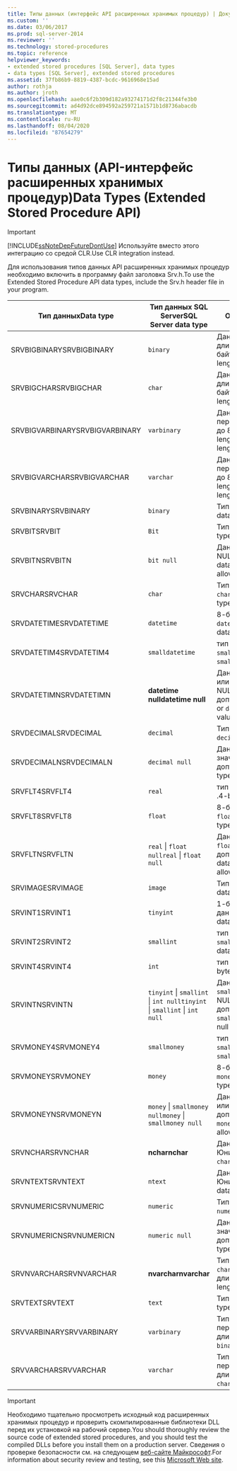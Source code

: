 ```yaml
---
title: Типы данных (интерфейс API расширенных хранимых процедур) | Документы Майкрософт
ms.custom: ''
ms.date: 03/06/2017
ms.prod: sql-server-2014
ms.reviewer: ''
ms.technology: stored-procedures
ms.topic: reference
helpviewer_keywords:
- extended stored procedures [SQL Server], data types
- data types [SQL Server], extended stored procedures
ms.assetid: 37fb86b9-8819-4387-bcdc-9616968e15ad
author: rothja
ms.author: jroth
ms.openlocfilehash: aae0c6f2b309d182a93274171d2f8c21344fe3b0
ms.sourcegitcommit: ad4d92dce894592a259721a1571b1d8736abacdb
ms.translationtype: MT
ms.contentlocale: ru-RU
ms.lasthandoff: 08/04/2020
ms.locfileid: "87654279"
---
```

# <a name="data-types-extended-stored-procedure-api"></a><span data-ttu-id="71f96-102">Типы данных (API-интерфейс расширенных хранимых процедур)</span><span class="sxs-lookup"><span data-stu-id="71f96-102">Data Types (Extended Stored Procedure API)</span></span>
    
> [!IMPORTANT]  
>  [!INCLUDE[ssNoteDepFutureDontUse](../../includes/ssnotedepfuturedontuse-md.md)] <span data-ttu-id="71f96-103">Используйте вместо этого интеграцию со средой CLR.</span><span class="sxs-lookup"><span data-stu-id="71f96-103">Use CLR integration instead.</span></span>  
  
 <span data-ttu-id="71f96-104">Для использования типов данных API расширенных хранимых процедур необходимо включить в программу файл заголовка Srv.h.</span><span class="sxs-lookup"><span data-stu-id="71f96-104">To use the Extended Stored Procedure API data types, include the Srv.h header file in your program.</span></span>  
  
|<span data-ttu-id="71f96-105">Тип данных</span><span class="sxs-lookup"><span data-stu-id="71f96-105">Data type</span></span>|<span data-ttu-id="71f96-106">Тип данных SQL Server</span><span class="sxs-lookup"><span data-stu-id="71f96-106">SQL Server data type</span></span>|<span data-ttu-id="71f96-107">Описание:</span><span class="sxs-lookup"><span data-stu-id="71f96-107">Description</span></span>|  
|---------------|--------------------------|-----------------|  
|<span data-ttu-id="71f96-108">SRVBIGBINARY</span><span class="sxs-lookup"><span data-stu-id="71f96-108">SRVBIGBINARY</span></span>|`binary`|<span data-ttu-id="71f96-109">Данные типа `binary` с длиной от 0 до 8000 байт.</span><span class="sxs-lookup"><span data-stu-id="71f96-109">`binary` data type, length 0 to 8000 bytes.</span></span>|  
|<span data-ttu-id="71f96-110">SRVBIGCHAR</span><span class="sxs-lookup"><span data-stu-id="71f96-110">SRVBIGCHAR</span></span>|`char`|<span data-ttu-id="71f96-111">Данные типа `character` с длиной от 0 до 8000 байт.</span><span class="sxs-lookup"><span data-stu-id="71f96-111">`character` data type, length 0 to 8000 bytes.</span></span>|  
|<span data-ttu-id="71f96-112">SRVBIGVARBINARY</span><span class="sxs-lookup"><span data-stu-id="71f96-112">SRVBIGVARBINARY</span></span>|`varbinary`|<span data-ttu-id="71f96-113">Данные типа `binary` с переменной длиной от 0 до 8000 байт.</span><span class="sxs-lookup"><span data-stu-id="71f96-113">Variable-length `binary` data type, length 0 to 8000 bytes.</span></span>|  
|<span data-ttu-id="71f96-114">SRVBIGVARCHAR</span><span class="sxs-lookup"><span data-stu-id="71f96-114">SRVBIGVARCHAR</span></span>|`varchar`|<span data-ttu-id="71f96-115">Данные типа `character` с переменной длиной от 0 до 8000 байт.</span><span class="sxs-lookup"><span data-stu-id="71f96-115">Variable-length `character` data type, length 0 to 8000 bytes.</span></span>|  
|<span data-ttu-id="71f96-116">SRVBINARY</span><span class="sxs-lookup"><span data-stu-id="71f96-116">SRVBINARY</span></span>|`binary`|<span data-ttu-id="71f96-117">Тип данных `binary`.</span><span class="sxs-lookup"><span data-stu-id="71f96-117">`binary` data type.</span></span>|  
|<span data-ttu-id="71f96-118">SRVBIT</span><span class="sxs-lookup"><span data-stu-id="71f96-118">SRVBIT</span></span>|`Bit`|<span data-ttu-id="71f96-119">Тип данных `bit`.</span><span class="sxs-lookup"><span data-stu-id="71f96-119">`bit` data type.</span></span>|  
|<span data-ttu-id="71f96-120">SRVBITN</span><span class="sxs-lookup"><span data-stu-id="71f96-120">SRVBITN</span></span>|`bit null`|<span data-ttu-id="71f96-121">Данные типа `bit`, значения NULL допускаются.</span><span class="sxs-lookup"><span data-stu-id="71f96-121">`bit` data type, null values allowed.</span></span>|  
|<span data-ttu-id="71f96-122">SRVCHAR</span><span class="sxs-lookup"><span data-stu-id="71f96-122">SRVCHAR</span></span>|`char`|<span data-ttu-id="71f96-123">Тип данных `character`.</span><span class="sxs-lookup"><span data-stu-id="71f96-123">`character` data type.</span></span>|  
|<span data-ttu-id="71f96-124">SRVDATETIME</span><span class="sxs-lookup"><span data-stu-id="71f96-124">SRVDATETIME</span></span>|`datetime`|<span data-ttu-id="71f96-125">8-байтовые данные типа `datetime`.</span><span class="sxs-lookup"><span data-stu-id="71f96-125">8-byte `datetime` data type.</span></span>|  
|<span data-ttu-id="71f96-126">SRVDATETIM4</span><span class="sxs-lookup"><span data-stu-id="71f96-126">SRVDATETIM4</span></span>|`smalldatetime`|<span data-ttu-id="71f96-127">тип данных 4 байта `smalldatetime` .</span><span class="sxs-lookup"><span data-stu-id="71f96-127">4-byte `smalldatetime` data type.</span></span>|  
|<span data-ttu-id="71f96-128">SRVDATETIMN</span><span class="sxs-lookup"><span data-stu-id="71f96-128">SRVDATETIMN</span></span>|<span data-ttu-id="71f96-129">**datetime null**</span><span class="sxs-lookup"><span data-stu-id="71f96-129">**datetime null**</span></span>|<span data-ttu-id="71f96-130">Данные типа `smalldatetime` или `datetime`, значения NULL допускаются.</span><span class="sxs-lookup"><span data-stu-id="71f96-130">`smalldatetime` or `datetime` data type, null values allowed.</span></span>|  
|<span data-ttu-id="71f96-131">SRVDECIMAL</span><span class="sxs-lookup"><span data-stu-id="71f96-131">SRVDECIMAL</span></span>|`decimal`|<span data-ttu-id="71f96-132">Тип данных `decimal`.</span><span class="sxs-lookup"><span data-stu-id="71f96-132">`decimal` data type.</span></span>|  
|<span data-ttu-id="71f96-133">SRVDECIMALN</span><span class="sxs-lookup"><span data-stu-id="71f96-133">SRVDECIMALN</span></span>|`decimal null`|<span data-ttu-id="71f96-134">Данные типа `decimal`, значения NULL допускаются.</span><span class="sxs-lookup"><span data-stu-id="71f96-134">`decimal` data type, null values allowed.</span></span>|  
|<span data-ttu-id="71f96-135">SRVFLT4</span><span class="sxs-lookup"><span data-stu-id="71f96-135">SRVFLT4</span></span>|`real`|<span data-ttu-id="71f96-136">тип данных 4 байта `real` .</span><span class="sxs-lookup"><span data-stu-id="71f96-136">4-byte `real` data type.</span></span>|  
|<span data-ttu-id="71f96-137">SRVFLT8</span><span class="sxs-lookup"><span data-stu-id="71f96-137">SRVFLT8</span></span>|`float`|<span data-ttu-id="71f96-138">8-байтовые данные типа `float`.</span><span class="sxs-lookup"><span data-stu-id="71f96-138">8-byte `float` data type.</span></span>|  
|<span data-ttu-id="71f96-139">SRVFLTN</span><span class="sxs-lookup"><span data-stu-id="71f96-139">SRVFLTN</span></span>|<span data-ttu-id="71f96-140">`real` &#124; `float null`</span><span class="sxs-lookup"><span data-stu-id="71f96-140">`real` &#124; `float null`</span></span>|<span data-ttu-id="71f96-141">Данные типа `real` или `float`, значения NULL допускаются.</span><span class="sxs-lookup"><span data-stu-id="71f96-141">`real` or `float` data type, null values allowed.</span></span>|  
|<span data-ttu-id="71f96-142">SRVIMAGE</span><span class="sxs-lookup"><span data-stu-id="71f96-142">SRVIMAGE</span></span>|`image`|<span data-ttu-id="71f96-143">Тип данных `image`.</span><span class="sxs-lookup"><span data-stu-id="71f96-143">`image` data type.</span></span>|  
|<span data-ttu-id="71f96-144">SRVINT1</span><span class="sxs-lookup"><span data-stu-id="71f96-144">SRVINT1</span></span>|`tinyint`|<span data-ttu-id="71f96-145">1-байтовый `tinyint` тип данных.</span><span class="sxs-lookup"><span data-stu-id="71f96-145">1-byte `tinyint` data type.</span></span>|  
|<span data-ttu-id="71f96-146">SRVINT2</span><span class="sxs-lookup"><span data-stu-id="71f96-146">SRVINT2</span></span>|`smallint`|<span data-ttu-id="71f96-147">тип данных Byte (2 байта) `smallint` .</span><span class="sxs-lookup"><span data-stu-id="71f96-147">2-byte `smallint` data type.</span></span>|  
|<span data-ttu-id="71f96-148">SRVINT4</span><span class="sxs-lookup"><span data-stu-id="71f96-148">SRVINT4</span></span>|`int`|<span data-ttu-id="71f96-149">тип данных 4 байта `int` .</span><span class="sxs-lookup"><span data-stu-id="71f96-149">4-byte `int` data type.</span></span>|  
|<span data-ttu-id="71f96-150">SRVINTN</span><span class="sxs-lookup"><span data-stu-id="71f96-150">SRVINTN</span></span>|<span data-ttu-id="71f96-151">`tinyint` &#124; `smallint` &#124; `int null`</span><span class="sxs-lookup"><span data-stu-id="71f96-151">`tinyint` &#124; `smallint` &#124; `int null`</span></span>|<span data-ttu-id="71f96-152">Данные типа `tinyint`, `smallint` или `int`, значения NULL допускаются.</span><span class="sxs-lookup"><span data-stu-id="71f96-152">`tinyint`, `smallint`, or `int` data type, null values allowed.</span></span>|  
|<span data-ttu-id="71f96-153">SRVMONEY4</span><span class="sxs-lookup"><span data-stu-id="71f96-153">SRVMONEY4</span></span>|`smallmoney`|<span data-ttu-id="71f96-154">тип данных 4 байта `smallmoney` .</span><span class="sxs-lookup"><span data-stu-id="71f96-154">4-byte `smallmoney` data type.</span></span>|  
|<span data-ttu-id="71f96-155">SRVMONEY</span><span class="sxs-lookup"><span data-stu-id="71f96-155">SRVMONEY</span></span>|`money`|<span data-ttu-id="71f96-156">8-байтовые данные типа `money`.</span><span class="sxs-lookup"><span data-stu-id="71f96-156">8-byte `money` data type.</span></span>|  
|<span data-ttu-id="71f96-157">SRVMONEYN</span><span class="sxs-lookup"><span data-stu-id="71f96-157">SRVMONEYN</span></span>|<span data-ttu-id="71f96-158">`money` &#124; `smallmoney null`</span><span class="sxs-lookup"><span data-stu-id="71f96-158">`money` &#124; `smallmoney null`</span></span>|<span data-ttu-id="71f96-159">Данные типа `smallmoney` или `money`, значения NULL допускаются.</span><span class="sxs-lookup"><span data-stu-id="71f96-159">`smallmoney` or `money` data type, null values allowed.</span></span>|  
|<span data-ttu-id="71f96-160">SRVNCHAR</span><span class="sxs-lookup"><span data-stu-id="71f96-160">SRVNCHAR</span></span>|<span data-ttu-id="71f96-161">**nchar**</span><span class="sxs-lookup"><span data-stu-id="71f96-161">**nchar**</span></span>|<span data-ttu-id="71f96-162">Данные типа `character` в Юникоде.</span><span class="sxs-lookup"><span data-stu-id="71f96-162">Unicode `character` data type.</span></span>|  
|<span data-ttu-id="71f96-163">SRVNTEXT</span><span class="sxs-lookup"><span data-stu-id="71f96-163">SRVNTEXT</span></span>|`ntext`|<span data-ttu-id="71f96-164">Данные типа `text` в Юникоде.</span><span class="sxs-lookup"><span data-stu-id="71f96-164">Unicode `text` data type.</span></span>|  
|<span data-ttu-id="71f96-165">SRVNUMERIC</span><span class="sxs-lookup"><span data-stu-id="71f96-165">SRVNUMERIC</span></span>|`numeric`|<span data-ttu-id="71f96-166">Тип данных `numeric`.</span><span class="sxs-lookup"><span data-stu-id="71f96-166">`numeric` data type.</span></span>|  
|<span data-ttu-id="71f96-167">SRVNUMERICN</span><span class="sxs-lookup"><span data-stu-id="71f96-167">SRVNUMERICN</span></span>|`numeric null`|<span data-ttu-id="71f96-168">Данные типа `numeric`, значения NULL допускаются.</span><span class="sxs-lookup"><span data-stu-id="71f96-168">`numeric` data type, null values allowed.</span></span>|  
|<span data-ttu-id="71f96-169">SRVNVARCHAR</span><span class="sxs-lookup"><span data-stu-id="71f96-169">SRVNVARCHAR</span></span>|<span data-ttu-id="71f96-170">**nvarchar**</span><span class="sxs-lookup"><span data-stu-id="71f96-170">**nvarchar**</span></span>|<span data-ttu-id="71f96-171">Тип данных Юникода `character` с переменной длиной.</span><span class="sxs-lookup"><span data-stu-id="71f96-171">Unicode variable-length `character` data type.</span></span>|  
|<span data-ttu-id="71f96-172">SRVTEXT</span><span class="sxs-lookup"><span data-stu-id="71f96-172">SRVTEXT</span></span>|`text`|<span data-ttu-id="71f96-173">Тип данных `text`.</span><span class="sxs-lookup"><span data-stu-id="71f96-173">`text` data type.</span></span>|  
|<span data-ttu-id="71f96-174">SRVVARBINARY</span><span class="sxs-lookup"><span data-stu-id="71f96-174">SRVVARBINARY</span></span>|`varbinary`|<span data-ttu-id="71f96-175">Тип данных `binary` с переменной длиной.</span><span class="sxs-lookup"><span data-stu-id="71f96-175">Variable-length `binary` data type.</span></span>|  
|<span data-ttu-id="71f96-176">SRVVARCHAR</span><span class="sxs-lookup"><span data-stu-id="71f96-176">SRVVARCHAR</span></span>|`varchar`|<span data-ttu-id="71f96-177">Тип данных `character` с переменной длиной.</span><span class="sxs-lookup"><span data-stu-id="71f96-177">Variable-length `character` data type.</span></span>|  
  
> [!IMPORTANT]  
>  <span data-ttu-id="71f96-178">Необходимо тщательно просмотреть исходный код расширенных хранимых процедур и проверить скомпилированные библиотеки DLL перед их установкой на рабочий сервер.</span><span class="sxs-lookup"><span data-stu-id="71f96-178">You should thoroughly review the source code of extended stored procedures, and you should test the compiled DLLs before you install them on a production server.</span></span> <span data-ttu-id="71f96-179">Сведения о проверке безопасности см. на следующем [веб-сайте Майкрософт](https://go.microsoft.com/fwlink/?LinkID=54761&amp;clcid=0x409https://msdn.microsoft.com/security/).</span><span class="sxs-lookup"><span data-stu-id="71f96-179">For information about security review and testing, see this [Microsoft Web site](https://go.microsoft.com/fwlink/?LinkID=54761&amp;clcid=0x409https://msdn.microsoft.com/security/).</span></span>  
  
  
